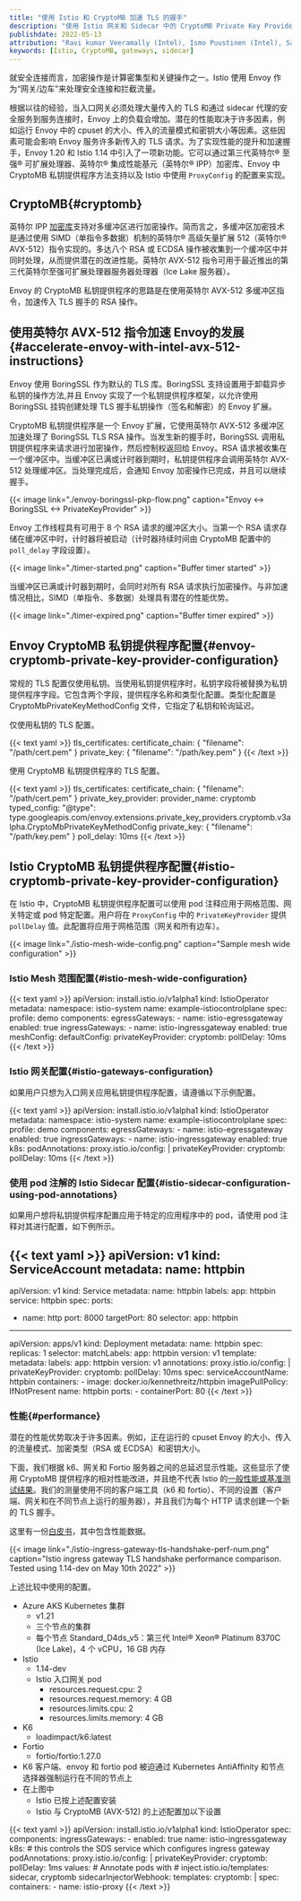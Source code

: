 ```yaml
---
title: "使用 Istio 和 CryptoMB 加速 TLS 的握手"
description: "使用 Istio 网关和 Sidecar 中的 CryptoMB Private Key Provider 配置加速 TLS 握手。"
publishdate: 2022-05-13
attribution: "Ravi kumar Veeramally (Intel), Ismo Puustinen (Intel), Sakari Poussa (Intel)"
keywords: [Istio, CryptoMB, gateways, sidecar]
---
```


就安全连接而言，加密操作是计算密集型和关键操作之一。Istio 使用 Envoy 作为“网关/边车”来处理安全连接和拦截流量。

根据以往的经验，当入口网关必须处理大量传入的 TLS 和通过 sidecar 代理的安全服务到服务连接时，Envoy 上的负载会增加。潜在的性能取决于许多因素，例如运行 Envoy 中的 cpuset 的大小、传入的流量模式和密钥大小等因素。这些因素可能会影响 Envoy 服务许多新传入的 TLS 请求。为了实现性能的提升和加速握手，Envoy 1.20 和 Istio 1.14 中引入了一项新功能。它可以通过第三代英特尔® 至强® 可扩展处理器、英特尔® 集成性能基元（英特尔® IPP）加密库、Envoy 中 CryptoMB 私钥提供程序方法支持以及 Istio 中使用 `ProxyConfig` 的配置来实现。

## CryptoMB{#cryptomb}

英特尔 IPP [加密库](https://github.com/intel/ipp-crypto/tree/develop/sources/ippcp/crypto_mb)支持对多缓冲区进行加密操作。简而言之，多缓冲区加密技术是通过使用 SIMD（单指令多数据）机制的英特尔® 高级矢量扩展 512（英特尔® AVX-512）指令实现的。多达八个 RSA 或 ECDSA 操作被收集到一个缓冲区中并同时处理，从而提供潜在的改进性能。英特尔 AVX-512 指令可用于最近推出的第三代英特尔至强可扩展处理器服务器处理器（Ice Lake 服务器）。

Envoy 的 CryptoMB 私钥提供程序的思路是在使用英特尔 AVX-512 多缓冲区指令，加速传入 TLS 握手的 RSA 操作。

## 使用英特尔 AVX-512 指令加速 Envoy的发展{#accelerate-envoy-with-intel-avx-512-instructions}

Envoy 使用 BoringSSL 作为默认的 TLS 库。BoringSSL 支持设置用于卸载异步私钥的操作方法,并且 Envoy 实现了一个私钥提供程序框架，以允许使用 BoringSSL 挂钩创建处理 TLS 握手私钥操作（签名和解密）的 Envoy 扩展。

CryptoMB 私钥提供程序是一个 Envoy 扩展，它使用英特尔 AVX-512 多缓冲区加速处理了 BoringSSL TLS RSA 操作。当发生新的握手时，BoringSSL 调用私钥提供程序来请求进行加密操作，然后控制权返回给 Envoy。RSA 请求被收集在一个缓冲区中。当缓冲区已满或计时器到期时，私钥提供程序会调用英特尔 AVX-512 处理缓冲区。当处理完成后，会通知 Envoy 加密操作已完成，并且可以继续握手。

{{< image link="./envoy-boringssl-pkp-flow.png" caption="Envoy <-> BoringSSL <-> PrivateKeyProvider" >}}

Envoy 工作线程具有可用于 8 个 RSA 请求的缓冲区大小。当第一个 RSA 请求存储在缓冲区中时，计时器将被启动（计时器持续时间由 CryptoMB 配置中的 `poll_delay` 字段设置）。

{{< image link="./timer-started.png" caption="Buffer timer started" >}}

当缓冲区已满或计时器到期时，会同时对所有 RSA 请求执行加密操作。与非加速情况相比，SIMD（单指令、多数据）处理具有潜在的性能优势。

{{< image link="./timer-expired.png" caption="Buffer timer expired" >}}

## Envoy CryptoMB 私钥提供程序配置{#envoy-cryptomb-private-key-provider-configuration}

常规的 TLS 配置仅使用私钥。当使用私钥提供程序时，私钥字段将被替换为私钥提供程序字段。它包含两个字段，提供程序名称和类型化配置。类型化配置是 CryptoMbPrivateKeyMethodConfig 文件，它指定了私钥和轮询延迟。

仅使用私钥的 TLS 配置。

{{< text yaml >}}
tls_certificates:
  certificate_chain: { "filename": "/path/cert.pem" }
  private_key: { "filename": "/path/key.pem" }
{{< /text >}}

使用 CryptoMB 私钥提供程序的 TLS 配置。

{{< text yaml >}}
tls_certificates:
  certificate_chain: { "filename": "/path/cert.pem" }
  private_key_provider:
    provider_name: cryptomb
    typed_config:
      "@type": type.googleapis.com/envoy.extensions.private_key_providers.cryptomb.v3alpha.CryptoMbPrivateKeyMethodConfig
      private_key: { "filename": "/path/key.pem" }
      poll_delay: 10ms
{{< /text >}}

## Istio CryptoMB 私钥提供程序配置{#istio-cryptomb-private-key-provider-configuration}

在 Istio 中，CryptoMB 私钥提供程序配置可以使用 pod 注释应用于网格范围、网关特定或 pod 特定配置。用户将在 `ProxyConfig` 中的 `PrivateKeyProvider` 提供 `pollDelay` 值。此配置将应用于网格范围（网关和所有边车）。

{{< image link="./istio-mesh-wide-config.png" caption="Sample mesh wide configuration" >}}

### Istio Mesh 范围配置{#istio-mesh-wide-configuration}

{{< text yaml >}}
apiVersion: install.istio.io/v1alpha1
kind: IstioOperator
metadata:
  namespace: istio-system
  name: example-istiocontrolplane
spec:
  profile: demo
  components:
    egressGateways:
    - name: istio-egressgateway
      enabled: true
    ingressGateways:
    - name: istio-ingressgateway
      enabled: true
  meshConfig:
    defaultConfig:
      privateKeyProvider:
        cryptomb:
          pollDelay: 10ms
{{< /text >}}

### Istio 网关配置{#istio-gateways-configuration}

如果用户只想为入口网关应用私钥提供程序配置，请遵循以下示例配置。

{{< text yaml >}}
apiVersion: install.istio.io/v1alpha1
kind: IstioOperator
metadata:
  namespace: istio-system
  name: example-istiocontrolplane
spec:
  profile: demo
  components:
    egressGateways:
    - name: istio-egressgateway
      enabled: true
    ingressGateways:
    - name: istio-ingressgateway
      enabled: true
      k8s:
        podAnnotations:
          proxy.istio.io/config: |
            privateKeyProvider:
              cryptomb:
                pollDelay: 10ms
{{< /text >}}

### 使用 pod 注解的 Istio Sidecar 配置{#istio-sidecar-configuration-using-pod-annotations}

如果用户想将私钥提供程序配置应用于特定的应用程序中的 pod，请使用 pod 注释对其进行配置，如下例所示。

{{< text yaml >}}
apiVersion: v1
kind: ServiceAccount
metadata:
  name: httpbin
---
apiVersion: v1
kind: Service
metadata:
  name: httpbin
  labels:
    app: httpbin
    service: httpbin
spec:
  ports:
  - name: http
    port: 8000
    targetPort: 80
  selector:
    app: httpbin
---
apiVersion: apps/v1
kind: Deployment
metadata:
  name: httpbin
spec:
  replicas: 1
  selector:
    matchLabels:
      app: httpbin
      version: v1
  template:
    metadata:
      labels:
        app: httpbin
        version: v1
      annotations:
        proxy.istio.io/config: |
          privateKeyProvider:
            cryptomb:
              pollDelay: 10ms
    spec:
      serviceAccountName: httpbin
      containers:
      - image: docker.io/kennethreitz/httpbin
        imagePullPolicy: IfNotPresent
        name: httpbin
        ports:
        - containerPort: 80
{{< /text >}}

### 性能{#performance}

潜在的性能优势取决于许多因素。例如，正在运行的 cpuset Envoy 的大小、传入的流量模式、加密类型（RSA 或 ECDSA）和密钥大小。

下面，我们根据 k6、网关和 Fortio 服务器之间的总延迟显示性能。这些显示了使用 CryptoMB 提供程序的相对性能改进，并且绝不代表 Istio 的[一般性能或基准测试结果](/zh/docs/ops/deployment/performance-and-scalability/)。我们的测量使用不同的客户端工具（k6 和 fortio）、不同的设置（客户端、网关和在不同节点上运行的服务器），并且我们为每个 HTTP 请求创建一个新的 TLS 握手。

这里有一份[白皮书](https://www.intel.com/content/www/us/en/architecture-and-technology/crypto-acceleration-in-xeon-scalable-processors-wp.html)，其中包含性能数据。

{{< image link="./istio-ingress-gateway-tls-handshake-perf-num.png" caption="Istio ingress gateway TLS handshake performance comparison. Tested using 1.14-dev on May 10th 2022" >}}

上述比较中使用的配置。

* Azure AKS Kubernetes 集群
    * v1.21
    * 三个节点的集群
    * 每个节点 Standard_D4ds_v5：第三代 Intel® Xeon® Platinum 8370C (Ice Lake)，4 个 vCPU，16 GB 内存
* Istio
    * 1.14-dev
    * Istio 入口网关 pod
        * resources.request.cpu: 2
        * resources.request.memory: 4 GB
        * resources.limits.cpu: 2
        * resources.limits.memory: 4 GB
* K6
    * loadimpact/k6:latest
* Fortio
    * fortio/fortio:1.27.0
* K6 客户端、envoy 和 fortio pod 被迫通过 Kubernetes AntiAffinity 和节点选择器强制运行在不同的节点上
* 在上图中
    * Istio 已按上述配置安装
    * Istio 与 CryptoMB (AVX-512) 的上述配置加以下设置

{{< text yaml >}}
apiVersion: install.istio.io/v1alpha1
kind: IstioOperator
spec:
  components:
    ingressGateways:
    - enabled: true
      name: istio-ingressgateway
      k8s:
        # this controls the SDS service which configures ingress gateway
        podAnnotations:
          proxy.istio.io/config: |
            privateKeyProvider:
              cryptomb:
                pollDelay: 1ms
  values:
    # Annotate pods with
    #     inject.istio.io/templates: sidecar, cryptomb
    sidecarInjectorWebhook:
      templates:
        cryptomb: |
          spec:
            containers:
            - name: istio-proxy
{{< /text >}}